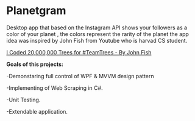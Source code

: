 # Planetgram
Desktop app that based on the Instagram API shows your followers as a color of your planet , the colors represent the rarity of the planet
the app idea was inspired by John Fish from Youtube who is harvad CS student.

[I Coded 20,000,000 Trees for #TeamTrees - By John Fish](https://www.youtube.com/watch?v=SNdtMjkRVrU)


**Goals of this projects:**

-Demonstaring full control of WPF & MVVM design pattern

-Implementing of Web Scraping in C#.

-Unit Testing.

-Extendable application.
